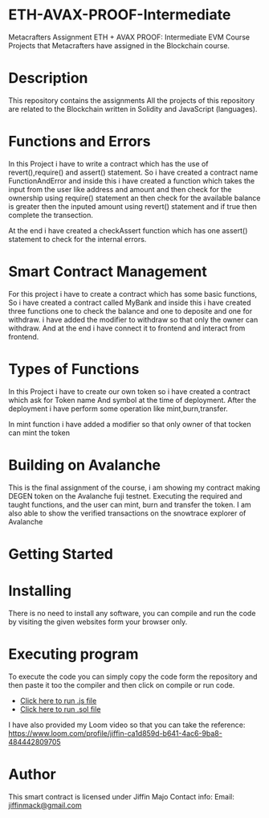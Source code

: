 # ETH-AVAX-PROOF-Intermediate
Metacrafters Assignment
ETH + AVAX PROOF: Intermediate EVM Course
Projects that Metacrafters have assigned in the Blockchain course.

# Description
This repository contains the assignments
All the projects of this repository are related to the Blockchain written in Solidity and JavaScript (languages).

# Functions and Errors
In this Project i have to write a contract which has the use of revert(),require() and assert() statement. So i have created a contract name FunctionAndError and inside this i have created a function which takes the input from the user like address and amount and then check for the ownership using require() statement an then check for the available balance is greater then the inputed amount using revert() statement and if true then complete the transection.

At the end i have created a checkAssert function which has one assert() statement to check for the internal errors.

# Smart Contract Management 
For this project i have to create a contract which has some basic functions, So i have created a contract called MyBank and inside this i have created three functions one to check the balance and one to deposite and one for withdraw. i have added the modifier to withdraw so that only the owner can withdraw. And at the end i have connect it to frontend and interact from frontend.

# Types of Functions
In this Project i have to create our own token so i have created a contract which ask for Token name And symbol at the time of deployment. After the deployment i have perform some operation like mint,burn,transfer.

In mint function i have added a modifier so that only owner of that tocken can mint the token

# Building on Avalanche
This is the final assignment of the course, i am showing my contract making DEGEN token on the Avalanche fuji testnet.
Executing the required and taught functions, and the user can mint, burn and transfer the token.
I am also able to show the verified transactions on the snowtrace explorer of Avalanche

# Getting Started
# Installing
There is no need to install any software, you can compile and run the code by visiting the given websites form your browser only.
# Executing program
To execute the code you can simply copy the code form the repository and then paste it too the compiler and then click on compile or run code.
* [Click here to run .js file](https://gitpod.io/workspaces/)
* [Click here to run .sol file](https://remix.ethereum.org/)

I have also provided my Loom video so that you can take the reference:
https://www.loom.com/profile/jiffin-ca1d859d-b641-4ac6-9ba8-484442809705

# Author
This smart contract is licensed under Jiffin Majo
Contact info:
Email: jiffinmack@gmail.com

